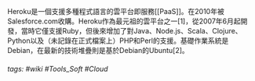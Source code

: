 Heroku是一個支援多種程式語言的雲平台即服務[[PaaS]]。在2010年被Salesforce.com收購。Heroku作為最元祖的雲平台之一[1]，從2007年6月起開發，當時它僅支援Ruby，但後來增加了對Java、Node.js、Scala、Clojure、Python以及（未記錄在正式檔案上）PHP和Perl的支援。基礎作業系統是Debian，在最新的技術堆疊則是基於Debian的Ubuntu[2]。

###### tags: #wiki #Tools_Soft  #Cloud